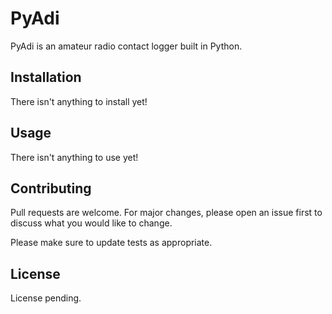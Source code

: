 # PyAdi

PyAdi is an amateur radio contact logger built in Python.

## Installation

There isn't anything to install yet!

## Usage

There isn't anything to use yet!

## Contributing

Pull requests are welcome. For major changes, please open an issue first to discuss what you would like to change.

Please make sure to update tests as appropriate.

## License
License pending.